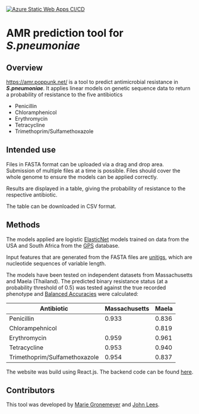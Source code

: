 [![Azure Static Web Apps CI/CD](https://github.com/bacpop/AMR_ReactApp/actions/workflows/azure-static-web-apps-gentle-coast-0d6523403.yml/badge.svg)](https://github.com/bacpop/AMR_ReactApp/actions/workflows/azure-static-web-apps-gentle-coast-0d6523403.yml)

# AMR prediction tool for *S.pneumoniae*

## Overview

https://amr.poppunk.net/ is a tool to predict antimicrobial resistance in __*S.pneumoniae*__. It applies linear models on genetic sequence data to return a probability of resistance to the five antibiotics
- Penicillin
- Chloramphenicol
- Erythromycin
- Tetracycline
- Trimethoprim/Sulfamethoxazole

## Intended use

Files in FASTA format can be uploaded via a drag and drop area. Submission of multiple files at a time is possible.
Files should cover the whole genome to ensure the models can be applied correctly.

Results are displayed in a table, giving the probability of resistance to the respective antibiotic.

The table can be downloaded in CSV format.

## Methods

The models applied are logistic [ElasticNet](https://en.wikipedia.org/wiki/Elastic_net_regularization) models trained on data from the USA and South Africa from the [GPS](https://www.pneumogen.net/gps/) database.

Input features that are generated from the FASTA files are [unitigs](https://pubmed.ncbi.nlm.nih.gov/30419019/#&gid=article-figures&pid=fig-1-uid-0), which are nucleotide sequences of variable length. 

The models have been tested on independent datasets from Massachusetts and Maela (Thailand). The predicted binary resistance status (at a probability threshold of 0.5) was tested against the true recorded phenotype and [Balanced Accuracies](https://statisticaloddsandends.wordpress.com/2020/01/23/what-is-balanced-accuracy/) were calculated:

|Antibiotic|Massachusetts|Maela|
|----------|-------------|-----|
|Penicillin|0.933|0.836|
|Chlorampehnicol| |0.819|
|Erythromycin|0.959|0.961|
|Tetracycline|0.953|0.940|
|Trimethoprim/Sulfamethoxazole|0.954|0.837|

The website was build using React.js. The backend code can be found [here](https://github.com/bacpop/AMR_prediction).

## Contributors

This tool was developed by [Marie Gronemeyer](https://github.com/muppi1993) and [John Lees](https://github.com/johnlees).
